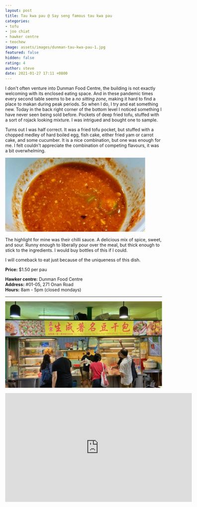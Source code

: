 ```yaml
---
layout: post
title: Tau kwa pau @ Say seng famous tau kwa pau
categories:
- tofu
- joo chiat
- hawker centre
- teochew
image: assets/images/dunman-tau-kwa-pau-1.jpg
featured: false
hidden: false
rating: 4
author: steve
date: 2021-01-27 17:11 +0800
---
```

I don't often venture into Dunman Food Centre, the building is not exactly welcoming with its enclosed eating space. And in these pandemic times every second table seems to be a *no sitting zone*, making it hard to find a place to makan during peak periods. So when I do, I try and eat something new. Today in the back right corner of the bottom level I noticed something I have never seen being sold before. Pockets of deep fried tofu, stuffed with a sort of rojack looking mixture. I was intrigued and bought one to sample.

Turns out I was half correct. It was a fried tofu pocket, but stuffed with a chopped medley of hard boiled egg, fish cake, either fried yam or carrot cake, and some cucumber. It is a nice combination, but one was enough for me. I felt couldn't appreciate the combination of competing flavours, it was a bit overwhelming.

![Chilli sauce](/assets/images/dunman-tau-kwa-pau-2.jpg "Chilli sauce")

The highlight for mine was their chilli sauce. A delicious mix of spice, sweet, and sour. Runny enough to liberally pour over the meal, but thick enough to stick to the ingredients. I would buy bottles of this if I could.

I will comeback to eat just because of the uniqueness of this dish.

**Price:** $1.50 per pau

**Hawker centre:** Dunman Food Centre  
**Address:** #01-05, 271 Onan Road  
**Hours:** 8am - 5pm (closed mondays)  

***  

![Say seng famous tau kwa pau](/assets/images/dunman-tau-kwa-pau-3.jpg "Say seng famous tau kwa pau")

<iframe src="https://www.google.com/maps/embed?pb=!1m18!1m12!1m3!1d3988.7764317710585!2d103.89963991453851!3d1.309426599044971!2m3!1f0!2f0!3f0!3m2!1i1024!2i768!4f13.1!3m3!1m2!1s0x31da1812889a158d%3A0xb1918b165ae78e42!2sDunman%20Food%20Centre!5e0!3m2!1sen!2ssg!4v1611287780650!5m2!1sen!2ssg" width="600" height="350" frameborder="0" style="border:0;" allowfullscreen="" aria-hidden="false" tabindex="0"></iframe>